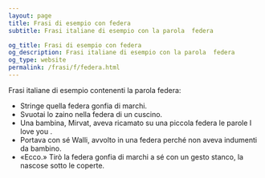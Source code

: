 ```yaml
---
layout: page
title: Frasi di esempio con federa 
subtitle: Frasi italiane di esempio con la parola  federa

og_title: Frasi di esempio con federa 
og_description: Frasi italiane di esempio con la parola  federa
og_type: website
permalink: /frasi/f/federa.html
---
```


Frasi italiane di esempio contenenti la parola federa:


- Stringe quella federa gonfia di marchi.
- Svuotai lo zaino nella federa di un cuscino.
- Una bambina, Mirvat, aveva ricamato su una piccola federa le parole I love you .
- Portava con sé Walli, avvolto in una federa perché non aveva indumenti da bambino.
- «Ecco.» Tirò la federa gonfia di marchi a sé con un gesto stanco, la nascose sotto le coperte.
